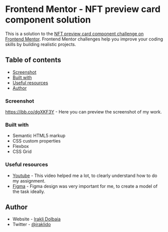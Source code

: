 # Frontend Mentor - NFT preview card component solution

This is a solution to the [NFT preview card component challenge on Frontend Mentor](https://www.frontendmentor.io/challenges/nft-preview-card-component-SbdUL_w0U). Frontend Mentor challenges help you improve your coding skills by building realistic projects. 

## Table of contents

- [Screenshot](#screenshot)
- [Built with](#built-with)
- [Useful resources](#useful-resources)
- [Author](#author)

### Screenshot

https://ibb.co/dgXKF3Y - Here you can preview the screenshot of my work.

### Built with

- Semantic HTML5 markup
- CSS custom properties
- Flexbox
- CSS Grid

### Useful resources

- [Youtube](https://www.youtube.com/watch?v=_e09_d3ggAE) - This video helped me a lot, to clearly understand how to do my assignment.
- [Figma](https://www.figma.com/file/NfTONgozmulAGFduNZIWi5/nft-preview-card-component?node-id=0%3A59&t=ckZZdswtKjcCLmvn-0) - Figma design was very important for me, to create a model of the task ideally.

## Author

- Website - [Irakli Dolbaia](https://codepen.io/Irakli1/pen/yLpaWBP)
- Twitter - [@iraklido](https://twitter.com/iraklido)
